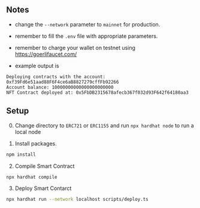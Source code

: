 

## Notes

* change the `--network` parameter to `mainnet` for production.

* remember to fill the `.env` file with appropriate parameters.

* remember to charge your wallet on testnet using https://goerlifaucet.com/

* example output is 
```
Deploying contracts with the account: 0xf39Fd6e51aad88F6F4ce6aB8827279cffFb92266
Account balance: 10000000000000000000000
NFT Contract deployed at: 0x5FbDB2315678afecb367f032d93F642f64180aa3

```


## Setup

0. Change directory to `ERC721` or `ERC1155` and run ```npx hardhat node``` to run a local node

1. Install packages.
```bash
npm install
```

2. Compile Smart Contract
```bash
npx hardhat compile
```

3. Deploy Smart Contarct
```bash
npx hardhat run --network localhost scripts/deploy.ts
```